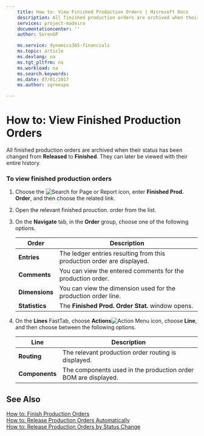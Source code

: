 ```yaml
---
    title: How to: View Finished Production Orders | Microsoft Docs
    description: All finished production orders are archived when their status has been changed from **Released** to **Finished**. They can later be viewed with their entire history.
    services: project-madeira
    documentationcenter: ''
    author: SorenGP

    ms.service: dynamics365-financials
    ms.topic: article
    ms.devlang: na
    ms.tgt_pltfrm: na
    ms.workload: na
    ms.search.keywords:
    ms.date: 07/01/2017
    ms.author: sgroespe

---
```

# How to: View Finished Production Orders
All finished production orders are archived when their status has been changed from **Released** to **Finished**. They can later be viewed with their entire history.  
  
### To view finished production orders  
  
1.  Choose the ![Search for Page or Report](media/ui-search/search_small.png "Search for Page or Report icon") icon, enter **Finished Prod. Order**, and then choose the related link.  
  
2.  Open the relevant finished prouction. order from the list.  
  
3.  On the **Navigate** tab, in the **Order** group, choose one of the following options.  
  
    |Order|Description|  
    |-----------|-----------------|  
    |**Entries**|The ledger entries resulting from this production order are displayed.|  
    |**Comments**|You can view the entered comments for the production order.|  
    |**Dimensions**|You can view the dimension used for the production order line.|  
    |**Statistics**|The **Finished Prod. Order Stat.** window opens.|  
  
4.  On the **Lines** FastTab, choose **Actions**![Action Menu icon](../media/actionmenuicon.png "actionMenuIcon"), choose **Line**, and then choose between the following options.  
  
    |Line|Description|  
    |----------|-----------------|  
    |**Routing**|The relevant production order routing is displayed.|  
    |**Components**|The components used in the production order BOM are displayed.|  
  
## See Also  
 [How to: Finish Production Orders](../how-to-finish-production-orders.md)   
 [How to: Release Production Orders Automatically](../how-to-release-production-orders-automatically.md)   
 [How to: Release Production Orders by Status Change](../how-to-release-production-orders-by-status-change.md)